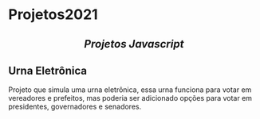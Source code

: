 # Projetos2021
<h2 align="center" >  <i> Projetos Javascript </i> </h2>

## Urna Eletrônica
Projeto que simula uma urna eletrônica, essa urna funciona para votar em vereadores e prefeitos, mas poderia ser adicionado opções para votar em presidentes, governadores e senadores.
![]()

